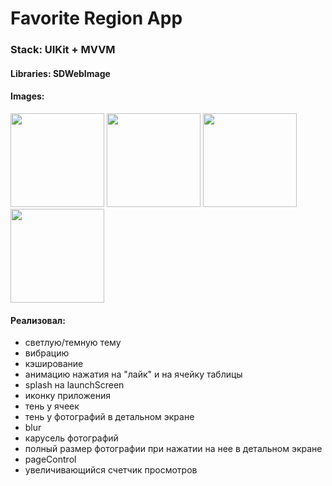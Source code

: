 
<h1>Favorite Region App</h1>
<h3>Stack: UIKit + MVVM</h3>
<h4>Libraries: SDWebImage</h4>
<h4>Images:</h4>
<img src="https://github.com/KozhemyakinNikita/FavoriteRegionsApp/assets/110396918/361cd7a9-9ed4-4afc-ad9d-e40638a62ca7" width="150"> <img src="https://github.com/KozhemyakinNikita/FavoriteRegionsApp/assets/110396918/51d39c20-21b3-4635-83c8-a17d79723dd2" width="150"> <img src="https://github.com/KozhemyakinNikita/FavoriteRegionsApp/assets/110396918/4dbd8b9c-dba0-4abc-9f28-1028e5782bfd" width="150"> <img src="https://github.com/KozhemyakinNikita/FavoriteRegionsApp/assets/110396918/0fef9e4f-e5cd-48b8-8232-cbd555102895" width="150">

<h4>Реализовал:</h4>

  - светлую/темную тему
  - вибрацию  
  - кэширование
  - анимацию нажатия на "лайк" и на ячейку таблицы
  - splash на launchScreen
  - иконку приложения
  - тень у ячеек
  - тень у фотографий в детальном экране
  - blur
  - карусель фотографий
  - полный размер фотографии при нажатии на нее в детальном экране
  - pageControl
  - увеличивающийся счетчик просмотров

